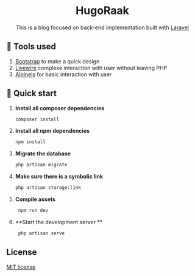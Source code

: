 <div align="center">
    <h1>HugoRaak</h1>
    <p>This is a blog focused on back-end implementation built with <a href="https://laravel.com" target="_blank">Laravel</a></p>
</div>

## 🔧 Tools used

1. <a href="https://getbootstrap.com" target="_blank">Bootstrap</a> to make a quick design
2. <a href="https://livewire.laravel.com" target="_blank">Livewire</a> complexe interaction with user without leaving PHP
3. <a href="https://alpinejs.dev" target="_blank">Alpinejs</a> for basic interaction with user

## 🚀 Quick start

1.  **Install all composer dependencies**

    ```sh
    composer install
    ```

2.  **Install all npm dependencies**

    ```sh
    npm install
    ```

3.  **Migrate the database**

    ```sh
    php artisan migrate
    ```

4. **Make sure there is a symbolic link**

    ```sh
    php artisan storage:link
    ```

5. **Compile assets**

   ```sh
    npm run dev
    ```
   
7. **Start the development server **

   ```sh
    php artisan serve
   ```
   
## License

[MIT license](https://opensource.org/licenses/MIT)
